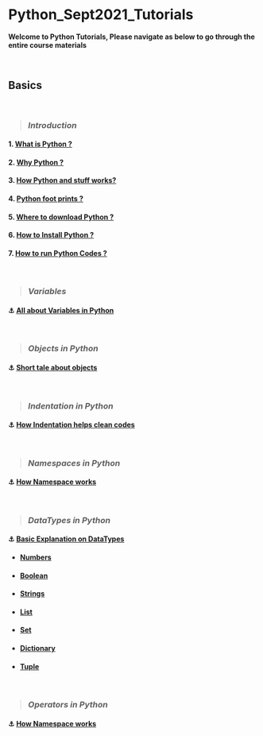 # Python_Sept2021_Tutorials

**Welcome to Python Tutorials, Please navigate as below to go through the entire course materials**

&nbsp;

## Basics

&nbsp;

> ### ***Introduction***

#### 1. [What is Python ?](/Basics/1_Introduction/1_what_is.md)

#### 2. [Why Python ?](/Basics/1_Introduction/2_why_is.md)

#### 3. [How Python and stuff works?](/Basics/1_Introduction/3_how_is.md)

#### 4. [Python foot prints ?](/Basics/1_Introduction/4_footprints.md)

#### 5. [Where to download Python ?](/Basics/1_Introduction/5_where_to.md)

#### 6. [How to Install Python ?](/Basics/1_Introduction/6_install.md)

#### 7. [How to run Python Codes ?](/Basics/1_Introduction/7_how_to_run.md)

&nbsp;

> ### ***Variables***

#### :anchor: [All about Variables in Python](Basics/2_Variables/explanation.md)

&nbsp;

> ### ***Objects in Python***

#### :anchor: [Short tale about objects](Basics/3_Objects_in_python/explanation.md)

&nbsp;

> ### ***Indentation in Python***

#### :anchor: [How Indentation helps clean codes](Basics/4_Indentation/explanation.md)

&nbsp;


> ### ***Namespaces in Python***

#### :anchor: [How Namespace works](Basics/5_Name_Spaces/explanation.md)

&nbsp;

> ### ***DataTypes in Python***

#### :anchor: [Basic Explanation on DataTypes](Basics/5_Data_Types/explanation.md)


- #### [Numbers](Basics/6_Data_Types/1_Numbers/explanation.md)
- #### [Boolean](Basics/6_Data_Types/2_Boolean/explanation.md)
- #### [Strings](Basics/6_Data_Types/3_Strings/explanation.md)
- #### [List](Basics/6_Data_Types/4_Lists/explanation.md)
- #### [Set](Basics/6_Data_Types/5_Sets/explanation.md)
- #### [Dictionary](Basics/6_Data_Types/6_Dictionaries/explanation.md)
- #### [Tuple](Basics/6_Data_Types/7_Tuples/explanation.md)

&nbsp;
> ### ***Operators in Python***

#### :anchor: [How Namespace works](Basics/7_Operator_Precedence/explanation.md)

